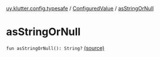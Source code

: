 [uy.klutter.config.typesafe](../index.md) / [ConfiguredValue](index.md) / [asStringOrNull](.)


# asStringOrNull

`fun asStringOrNull(): String?` [(source)](https://github.com/kohesive/klutter/blob/master/config-typesafe-jdk6/src/main/kotlin/uy/klutter/config/typesafe/TypesafeConfig_Ext.kt#L50)


